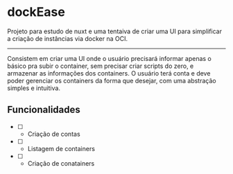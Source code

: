 # dockEase

Projeto para estudo de nuxt e uma tentaiva de criar uma UI para simplificar a criação de instâncias via docker na OCI. 

---
Consistem em criar uma UI onde o usuário precisará informar apenas o básico pra subir o container, sem precisar criar scripts do zero, e armazenar as informações dos containers. 
O usuário terá conta e deve poder gerenciar os containers da forma que desejar, com uma abstração simples e intuitiva.
 
## Funcionalidades

- [ ] - Criação de contas
- [ ] - Listagem de containers
- [ ] - Criação de conatainers
